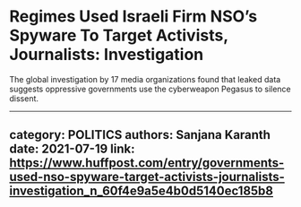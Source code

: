 # Regimes Used Israeli Firm NSO’s Spyware To Target Activists, Journalists: Investigation

The global investigation by 17 media organizations found that leaked data suggests oppressive governments use the cyberweapon Pegasus to silence dissent.

---
category: POLITICS
authors: Sanjana Karanth
date: 2021-07-19
link: https://www.huffpost.com/entry/governments-used-nso-spyware-target-activists-journalists-investigation_n_60f4e9a5e4b0d5140ec185b8
---
